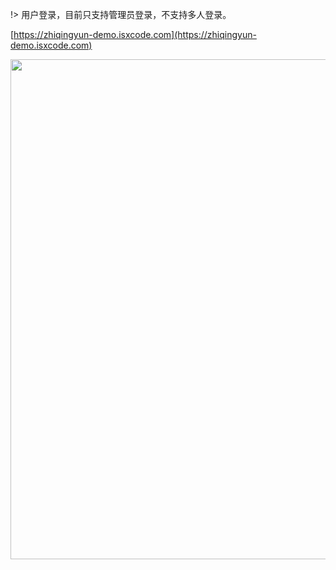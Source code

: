 !> 用户登录，目前只支持管理员登录，不支持多人登录。

[https://zhiqingyun-demo.isxcode.com](https://zhiqingyun-demo.isxcode.com)

<img src="https://img.isxcode.com/picgo/20230415165223.png" width="800">
